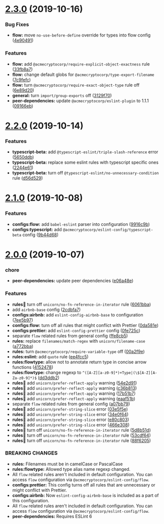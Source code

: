 # [2.3.0](https://github.com/acmecryptocorp/eslint-config/compare/v2.2.0...v2.3.0) (2019-10-16)


### Bug Fixes

* **flow:** move `no-use-before-define` override for types into flow config ([4e90491](https://github.com/acmecryptocorp/eslint-config/commit/4e90491))


### Features

* **flow:** add `@acmecryptocorp/require-explicit-object-exactness` rule ([33fb8a7](https://github.com/acmecryptocorp/eslint-config/commit/33fb8a7))
* **flow:** change default globs for `@acmecryptocorp/type-export-filename` ([7c9fefc](https://github.com/acmecryptocorp/eslint-config/commit/7c9fefc))
* **flow:** turn `@acmecryptocorp/require-exact-object-type` rule off ([6e89d20](https://github.com/acmecryptocorp/eslint-config/commit/6e89d20))
* **general:** turn `import/group-exports` off ([3129f70](https://github.com/acmecryptocorp/eslint-config/commit/3129f70))
* **peer-dependencies:** update `@acmecryptocorp/eslint-plugin` to 1.1.1 ([09166eb](https://github.com/acmecryptocorp/eslint-config/commit/09166eb))

# [2.2.0](https://github.com/acmecryptocorp/acme-eslint-config/compare/v2.1.0...v2.2.0) (2019-10-14)


### Features

* **typescript-beta:** add `@typescript-eslint/triple-slash-reference` error ([5650ddb](https://github.com/acmecryptocorp/acme-eslint-config/commit/5650ddb))
* **typescript-beta:** replace some eslint rules with typescript specific ones ([2244e61](https://github.com/acmecryptocorp/acme-eslint-config/commit/2244e61))
* **typescript-beta:** turn off `@typescript-eslint/no-unnecessary-condition` rule ([d56d529](https://github.com/acmecryptocorp/acme-eslint-config/commit/d56d529))

# [2.1.0](https://github.com/acmecryptocorp/acme-eslint-config/compare/v2.0.0...v2.1.0) (2019-10-08)


### Features

* **configs:flow:** add `babel-eslint` parser into configuration ([9916c9b](https://github.com/acmecryptocorp/acme-eslint-config/commit/9916c9b))
* **configs:typescript:** add `@acmecryptocorp/eslint-config/typescript-beta` config ([9b44d68](https://github.com/acmecryptocorp/acme-eslint-config/commit/9b44d68))

# [2.0.0](https://github.com/acmecryptocorp/acme-eslint-config/compare/v1.0.0...v2.0.0) (2019-10-07)


### chore

* **peer-dependencies:** update peer dependencies ([e06a48e](https://github.com/acmecryptocorp/acme-eslint-config/commit/e06a48e))


### Features

* **rules:unicorn:** turn off `unicorn/no-fn-reference-in-iterator` rule ([6061bba](https://github.com/acmecryptocorp/acme-eslint-config/commit/6061bba))
* add `airbnb-base` config ([2cdbfa7](https://github.com/acmecryptocorp/acme-eslint-config/commit/2cdbfa7))
* **configs:airbnb:** add `eslint-config-airbnb-base` to configuration ([7ee5b97](https://github.com/acmecryptocorp/acme-eslint-config/commit/7ee5b97))
* **configs:flow:** turn off all rules that might conflict with Prettier ([0da581e](https://github.com/acmecryptocorp/acme-eslint-config/commit/0da581e))
* **configs:prettier:** add `eslint-config-prettier` config ([0fe725c](https://github.com/acmecryptocorp/acme-eslint-config/commit/0fe725c))
* separate `flow` related rules from general config ([ffe8cb5](https://github.com/acmecryptocorp/acme-eslint-config/commit/ffe8cb5))
* **rules:** replace `filenames/match-regex` with `unicorn/filename-case` ([a772bba](https://github.com/acmecryptocorp/acme-eslint-config/commit/a772bba))
* **rules:** turn `@acmecryptocorp/require-variable-type` off ([00a2f9e](https://github.com/acmecryptocorp/acme-eslint-config/commit/00a2f9e))
* **rules:eslint:** add `quote` rule ([ee4fcc5](https://github.com/acmecryptocorp/acme-eslint-config/commit/ee4fcc5))
* **rules:flowtype:** allow not to annotate return type in concise arrow functions ([4152478](https://github.com/acmecryptocorp/acme-eslint-config/commit/4152478))
* **rules:flowtype:** change regexp to `^([A-Z][a-z0-9]*)+Type|(\$[A-Z][A-Za-z0-9]*)$` ([dd3ddb2](https://github.com/acmecryptocorp/acme-eslint-config/commit/dd3ddb2))
* **rules:unicorn:** add `unicorn/prefer-reflect-apply` warning ([54e2d91](https://github.com/acmecryptocorp/acme-eslint-config/commit/54e2d91))
* **rules:unicorn:** add `unicorn/prefer-reflect-apply` warning ([c36b813](https://github.com/acmecryptocorp/acme-eslint-config/commit/c36b813))
* **rules:unicorn:** add `unicorn/prefer-reflect-apply` warning ([17b51b7](https://github.com/acmecryptocorp/acme-eslint-config/commit/17b51b7))
* **rules:unicorn:** add `unicorn/prefer-reflect-apply` warning ([eaaf51b](https://github.com/acmecryptocorp/acme-eslint-config/commit/eaaf51b))
* separate `flow` related rules from general config ([a07bb79](https://github.com/acmecryptocorp/acme-eslint-config/commit/a07bb79))
* **rules:unicorn:** add `unicorn/prefer-string-slice` error ([03e5f5e](https://github.com/acmecryptocorp/acme-eslint-config/commit/03e5f5e))
* **rules:unicorn:** add `unicorn/prefer-string-slice` error ([34e0f64](https://github.com/acmecryptocorp/acme-eslint-config/commit/34e0f64))
* **rules:unicorn:** add `unicorn/prefer-string-slice` error ([e80c803](https://github.com/acmecryptocorp/acme-eslint-config/commit/e80c803))
* **rules:unicorn:** add `unicorn/prefer-string-slice` error ([466e308](https://github.com/acmecryptocorp/acme-eslint-config/commit/466e308))
* **rules:unicorn:** turn off `unicorn/no-fn-reference-in-iterator` rule ([5d8b51d](https://github.com/acmecryptocorp/acme-eslint-config/commit/5d8b51d))
* **rules:unicorn:** turn off `unicorn/no-fn-reference-in-iterator` rule ([53cdf64](https://github.com/acmecryptocorp/acme-eslint-config/commit/53cdf64))
* **rules:unicorn:** turn off `unicorn/no-fn-reference-in-iterator` rule ([88f6205](https://github.com/acmecryptocorp/acme-eslint-config/commit/88f6205))


### BREAKING CHANGES

* **rules:** Filenames must be in camelCase or PascalCase
* **rules:flowtype:** Allowed type alias name regexp changed.
* All `flow` related rules aren't included in default configuration. You can access
`flow` configuration via `@acmecryptocorp/eslint-config/flow`.
* **configs:prettier:** This config turns off all rules that are unnecessary or might conflict with
Prettier.
* **configs:airbnb:** Now `eslint-config-airbnb-base` is included as a part of this configuration.
* All `flow` related rules aren't included in default configuration. You can access
`flow` configuration via `@acmecryptocorp/eslint-config/flow`.
* **peer-dependencies:** Requires ESLint 6
